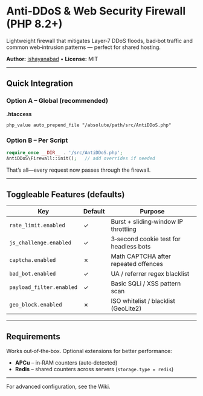 # Anti-DDoS & Web Security Firewall (PHP 8.2+)

Lightweight firewall that mitigates Layer‑7 DDoS floods, bad‑bot traffic and common web‑intrusion patterns — perfect for shared hosting.

**Author:** [ishayanabad](https://github.com/ishayanabad) • **License:** MIT

---

## Quick Integration

### Option A – Global (recommended)

**.htaccess**

```apacheconf
php_value auto_prepend_file "/absolute/path/src/AntiDDoS.php"
```

### Option B – Per Script

```php
require_once __DIR__ . '/src/AntiDDoS.php';
AntiDDoS\Firewall::init();   // add overrides if needed
```

That’s all—every request now passes through the firewall.

---

## Toggleable Features (defaults)

| Key                       | Default | Purpose                                 |
|---------------------------|---------|-----------------------------------------|
| `rate_limit.enabled`      | ✓       | Burst + sliding‑window IP throttling    |
| `js_challenge.enabled`    | ✓       | 3‑second cookie test for headless bots  |
| `captcha.enabled`         | ✗       | Math CAPTCHA after repeated offences    |
| `bad_bot.enabled`         | ✓       | UA / referrer regex blacklist           |
| `payload_filter.enabled`  | ✓       | Basic SQLi / XSS pattern scan           |
| `geo_block.enabled`       | ✗       | ISO whitelist / blacklist (GeoLite2)    |

---

## Requirements

Works out‑of‑the‑box. Optional extensions for better performance:

* **APCu** – in‑RAM counters (auto‑detected)  
* **Redis** – shared counters across servers (`storage.type = redis`)

---

For advanced configuration, see the Wiki.
